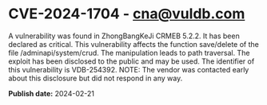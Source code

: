 # CVE-2024-1704 - cna@vuldb.com

A vulnerability was found in ZhongBangKeJi CRMEB 5.2.2. It has been declared as critical. This vulnerability affects the function save/delete of the file /adminapi/system/crud. The manipulation leads to path traversal. The exploit has been disclosed to the public and may be used. The identifier of this vulnerability is VDB-254392. NOTE: The vendor was contacted early about this disclosure but did not respond in any way.

**Publish date:** 2024-02-21

